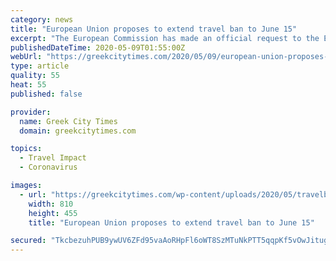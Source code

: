 ```yaml
---
category: news
title: "European Union proposes to extend travel ban to June 15"
excerpt: "The European Commission has made an official request to the European Parliament and European Council to extend the travel ban for another month, to June 15, 202"
publishedDateTime: 2020-05-09T01:55:00Z
webUrl: "https://greekcitytimes.com/2020/05/09/european-union-proposes-to-extend-travel-ban-to-june-15/"
type: article
quality: 55
heat: 55
published: false

provider:
  name: Greek City Times
  domain: greekcitytimes.com

topics:
  - Travel Impact
  - Coronavirus

images:
  - url: "https://greekcitytimes.com/wp-content/uploads/2020/05/travelbanmgn1.jpg"
    width: 810
    height: 455
    title: "European Union proposes to extend travel ban to June 15"

secured: "TkcbezuhPUB9ywUV6ZFd95vaAoRHpFl6oWT8SzMTuNkPTT5qqpKf5vOwJitugp5MBAE7npGWBu3yaIejonergp60EGhZJpxq1PzOtM45CiIABQhWELcYBFV/UElmf/IbeNFr/0r5gwswz6ul7ppLyfIB3PLhACDlyVyN0lMa60kxUqoOYO2nhBfaVnnZz5e9+GNljjsj+R+qap4npAswcxWyXxiA27jQ46SprLmJbrCg1UJpoNmHD7yyyZ11A58u4po/ZkpJbX77i3QMrtaeFXyoxzytF/s7XHDNmQXpTssfVf7iLe2gMTcz46SDKknu;eYdJ3qVuBSzNQ0PWcy0Acw=="
---
```


